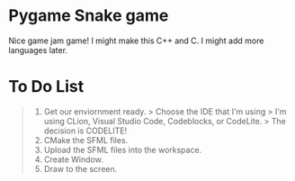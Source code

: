 # Pygame Snake game
 Nice game jam game!
 I might make this C++ and C.
 I might add more languages later.


# To Do List
 > 1) Get our enviornment ready.
    > Choose the IDE that I'm using
        > I'm using CLion, Visual Studio Code, Codeblocks, or CodeLite.
        > The decision is CODELITE!
 > 2) CMake the SFML files.
 > 3) Upload the SFML files into the workspace.
 > 4) Create Window.
 > 5) Draw to the screen.